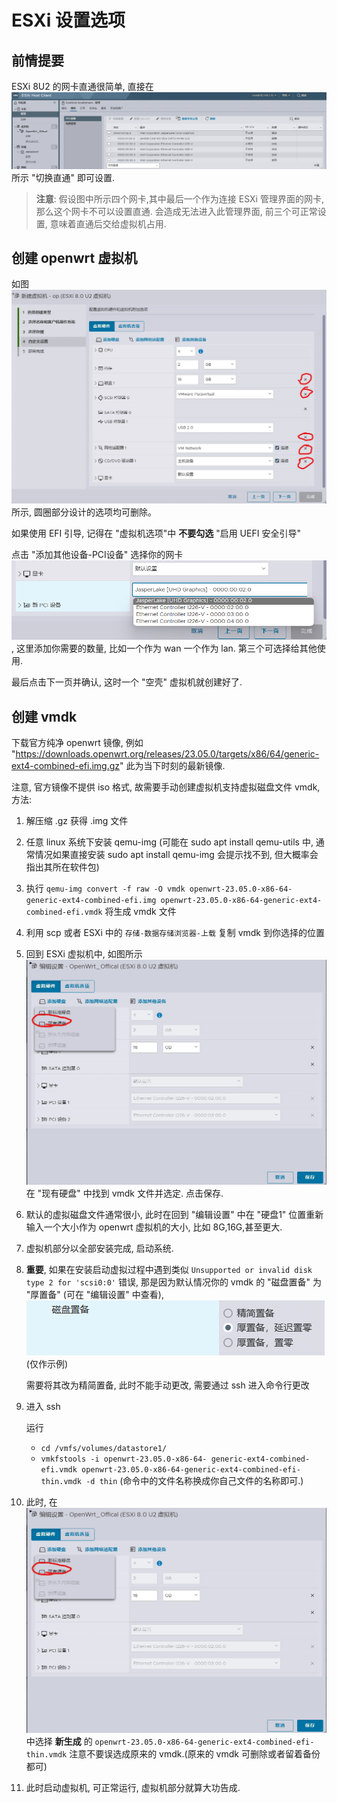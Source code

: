 # ESXi 设置选项
## 前情提要
ESXi 8U2 的网卡直通很简单, 直接在 ![](./img/0.png) 所示 "切换直通" 即可设置.

> **注意**: 假设图中所示四个网卡,其中最后一个作为连接 ESXi 管理界面的网卡, 那么这个网卡不可以设置直通. 会造成无法进入此管理界面, 前三个可正常设置, 意味着直通后交给虚拟机占用.

## 创建 openwrt 虚拟机
如图 ![](./img/1.png) 所示, 圆圈部分设计的选项均可删除。

如果使用 EFI 引导, 记得在 "虚拟机选项"中 **不要勾选** "启用 UEFI 安全引导"

点击 "添加其他设备-PCI设备" 选择你的网卡 ![](./img/5.png), 这里添加你需要的数量, 比如一个作为 wan 一个作为 lan. 第三个可选择给其他使用.

最后点击下一页并确认, 这时一个 "空壳" 虚拟机就创建好了.

## 创建 vmdk 
下载官方纯净 openwrt 镜像, 例如 "https://downloads.openwrt.org/releases/23.05.0/targets/x86/64/generic-ext4-combined-efi.img.gz" 此为当下时刻的最新镜像.

注意, 官方镜像不提供 iso 格式, 故需要手动创建虚拟机支持虚拟磁盘文件 vmdk,方法:
1. 解压缩 .gz 获得 .img 文件
2. 任意 linux 系统下安装 qemu-img (可能在 sudo apt install qemu-utils 中, 通常情况如果直接安装 sudo apt install qemu-img 会提示找不到, 但大概率会指出其所在软件包)
3. 执行 `qemu-img convert -f raw -O vmdk openwrt-23.05.0-x86-64-generic-ext4-combined-efi.img openwrt-23.05.0-x86-64-generic-ext4-combined-efi.vmdk` 将生成 vmdk 文件
4. 利用 scp 或者 ESXi 中的 `存储-数据存储浏览器-上载` 复制 vmdk 到你选择的位置
5. 回到 ESXi 虚拟机中, 如图所示 ![](./img/4.png) 在 "现有硬盘" 中找到 vmdk 文件并选定. 点击保存.
6. 默认的虚拟磁盘文件通常很小, 此时在回到 "编辑设置" 中在 "硬盘1" 位置重新输入一个大小作为 openwrt 虚拟机的大小, 比如 8G,16G,甚至更大.
7. 虚拟机部分以全部安装完成, 启动系统.
8. **重要**, 如果在安装启动虚拟过程中遇到类似 `Unsupported or invalid disk type 2 for 'scsi0:0'` 错误, 那是因为默认情况你的 vmdk 的 "磁盘置备" 为 "厚置备" (可在 "编辑设置" 中查看),![如图所示](./img/3.png)(仅作示例)

    需要将其改为精简置备, 此时不能手动更改, 需要通过 ssh 进入命令行更改
9. 进入 ssh
   
   运行
   - `cd /vmfs/volumes/datastore1/`
   - `vmkfstools -i openwrt-23.05.0-x86-64-
generic-ext4-combined-efi.vmdk openwrt-23.05.0-x86-64-generic-ext4-combined-efi-thin.vmdk -d thin` (命令中的文件名称换成你自己文件的名称即可.)
10. 此时, 在 ![添加硬盘](./img/4.png) 中选择 **新生成** 的 `openwrt-23.05.0-x86-64-generic-ext4-combined-efi-thin.vmdk` 注意不要误选成原来的 vmdk.(原来的 vmdk 可删除或者留着备份都可)
11. 此时启动虚拟机, 可正常运行, 虚拟机部分就算大功告成.